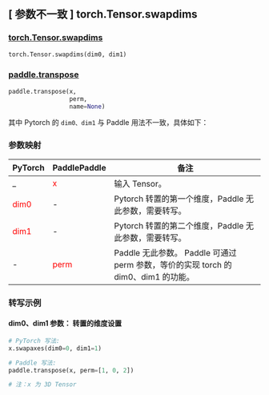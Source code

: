 ## [ 参数不⼀致 ] torch.Tensor.swapdims

### [torch.Tensor.swapdims](https://pytorch.org/docs/stable/generated/torch.Tensor.swapdims.html#torch.Tensor.swapdims)

```python
torch.Tensor.swapdims(dim0, dim1)
```

### [paddle.transpose](https://www.paddlepaddle.org.cn/documentation/docs/zh/develop/api/paddle/transpose_cn.html#transpose)

```python
paddle.transpose(x,
                 perm,
                 name=None)
```

其中 Pytorch 的 `dim0、dim1` 与 Paddle 用法不一致，具体如下：

### 参数映射
| PyTorch       | PaddlePaddle | 备注                                                   |
| ------------- | ------------ | ------------------------------------------------------ |
| _         | <font color='red'>x</font>            | 输入 Tensor。                                       |
| <font color='red'>dim0</font>          | -            | Pytorch 转置的第一个维度，Paddle 无此参数，需要转写。                  |
| <font color='red'>dim1</font>          | -            | Pytorch 转置的第二个维度，Paddle 无此参数，需要转写。                   |
| -             | <font color='red'>perm</font>         | Paddle 无此参数。 Paddle 可通过 perm 参数，等价的实现 torch 的 dim0、dim1 的功能。|


### 转写示例

#### dim0、dim1 参数： 转置的维度设置
``` python
# PyTorch 写法:
x.swapaxes(dim0=0, dim1=1)

# Paddle 写法:
paddle.transpose(x, perm=[1, 0, 2])

# 注：x 为 3D Tensor
```
